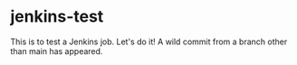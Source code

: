 # jenkins-test

This is to test a Jenkins job. Let's do it!
A wild commit from a branch other than main has appeared.
